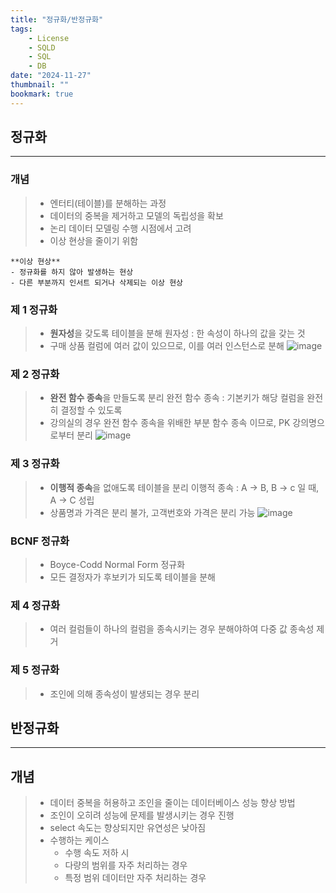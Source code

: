 ```yaml
---
title: "정규화/반정규화"
tags:
    - License
    - SQLD
    - SQL
    - DB
date: "2024-11-27"
thumbnail: ""
bookmark: true
---
```


## 정규화
---

### 개념
> - 엔터티(테이블)를 분해하는 과정
> - 데이터의 중복을 제거하고 모델의 독립성을 확보
> - 논리 데이터 모델링 수행 시점에서 고려
> - 이상 현상을 줄이기 위함

```
**이상 현상**
- 정규화를 하지 않아 발생하는 현상
- 다른 부분까지 인서트 되거나 삭제되는 이상 현상
```

### 제 1 정규화
> - **원자성**을 갖도록 테이블을 분해
>    원자성 : 한 속성이 하나의 값을 갖는 것
> - 구매 상품 컬럼에 여러 값이 있으므로, 이를 여러 인스턴스로 분해
> ![image](https://github.com/user-attachments/assets/10b13eed-658c-4fdf-a6c6-ab6b1c520377)


### 제 2 정규화
> - **완전 함수 종속**을 만들도록 분리
>    완전 함수 종속 : 기본키가 해당 컬럼을 완전히 결정할 수 있도록
> - 강의실의 경우 완전 함수 종속을 위배한 부분 함수 종속 이므로, PK 강의명으로부터 분리
> ![image](https://github.com/user-attachments/assets/0d84e4ea-38b7-4ad5-9e0b-f2dacfdc1d31)


### 제 3 정규화
> - **이행적 종속**을 없애도록 테이블을 분리
>     이행적 종속 : A → B, B → c 일 때, A → C 성립
> - 상품명과 가격은 분리 불가, 고객번호와 가격은 분리 가능
> ![image](https://github.com/user-attachments/assets/b99fec71-bcb2-4f65-bc3a-4628288f5a32)


### BCNF 정규화
> - Boyce-Codd Normal Form 정규화
> - 모든 결정자가 후보키가 되도록 테이블을 분해


### 제 4 정규화
> - 여러 컬럼들이 하나의 컬럼을 종속시키는 경우 분해야하여 다중 값 종속성 제거


### 제 5 정규화
> - 조인에 의해 종속성이 발생되는 경우 분리


## 반정규화
---

## 개념
> - 데이터 중복을 허용하고 조인을 줄이는 데이터베이스 성능 향상 방법
> - 조인이 오히려 성능에 문제를 발생시키는 경우 진행
> - select 속도는 향상되지만 유연성은 낮아짐
> - 수행하는 케이스
>    * 수행 속도 저하 시
>    * 다량의 범위를 자주 처리하는 경우
>    * 특정 범위 데이터만 자주 처리하는 경우
